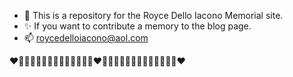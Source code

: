 - 💞️ This is a repository for the Royce Dello Iacono Memorial site.
- ✨ If you want to contribute a memory to the blog page.
- 📫 roycedelloiacono@aol.com

<!---
Royce-DelloIacono/Royce-DelloIacono is a ✨ special ✨ repository because its `README.md` (this file) appears on your GitHub profile.
You can click the Preview link to take a look at your changes.
--->

❤️🩷🧡💛💚💙🩵💜🩵💙💚💛🧡🩷❤️🩷🧡💛💚💙🩵💜🩵💙💚💛🧡🩷❤️
